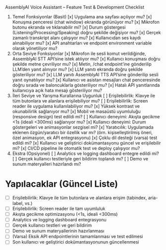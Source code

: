 AssemblyAI Voice Assistant – Feature Test & Development Checklist
1. Temel Fonksiyonlar (Basit)
[x] Uygulama ana sayfası açılıyor mu?
[x] Konuşma penceresi (chat window) ekranda görünüyor mu?
[x] Mikrofon butonu ekranda ve tıklanabilir mi?
[x] Durum göstergesi (Listening/Processing/Speaking) doğru şekilde değişiyor mu?
[x] Gerçek zamanlı transkript alanı çalışıyor mu?
[x] Kullanıcıdan ses kaydı alınabiliyor mu?
[x] API anahtarları ve endpoint environment variable olarak yönetiliyor mu?
2. Orta Seviye Fonksiyonlar
[x] Mikrofon ile sesli komut verildiğinde, AssemblyAI STT API’sine istek atılıyor mu?
[x] Kullanıcı konuşması doğru şekilde metne çevriliyor mu?
[x] Metin, /chat endpoint’ine gönderilip LLM’den yanıt alınıyor mu?
[x] LLM yanıtı ekranda doğru şekilde gösteriliyor mu?
[x] LLM yanıtı AssemblyAI TTS API’sine gönderilip sesli yanıt oynatılıyor mu?
[x] Kullanıcı ve asistan mesajları chat penceresinde doğru sırada ve baloncuklarla gösteriliyor mu?
[x] Hatalı API yanıtlarında kullanıcıya açık hata mesajı gösteriliyor mu?
3. İleri Seviye ve Yarışma Kurallarına Uygunluk
[ ] Erişilebilirlik: Klavye ile tüm butonlara ve alanlara erişilebiliyor mu?
[ ] Erişilebilirlik: Screen reader ile uygulama kullanılabiliyor mu?
[x] Yüksek kontrast ve okunabilirlik sağlanıyor mu?
[x] Mobil ve masaüstü uyumluluğu (responsive design) test edildi mi?
[ ] Kullanıcı deneyimi: Akışta gecikme <1s (ideali <300ms) sağlanıyor mu?
[x] Kullanıcı deneyimi: Durum göstergeleri ve animasyonlar sezgisel mi?
[x] Yaratıcılık: Uygulamada eklenen özgün/yaratıcı bir özellik var mı? (örn. kişiselleştirilmiş öneri, özel animasyon, ek API entegrasyonu)
[x] Çoklu dil desteği (varsa) test edildi mi?
[x] Kullanıcı ve geliştirici dokümantasyonu güncel ve erişilebilir mi?
[x] CI/CD pipeline ile otomatik test ve deploy çalışıyor mu?
4. Ekstra (Opsiyonel)
[ ] Analytics ve logging dashboard entegre edildi mi?
[ ] Gerçek kullanıcı testleriyle geri bildirim toplandı mı?
[ ] Demo ve sunum materyalleri hazırlandı mı?


# Yapılacaklar (Güncel Liste)

- [ ] Erişilebilirlik: Klavye ile tüm butonlara ve alanlara erişim (tabindex, aria-label, vs.)
- [ ] Erişilebilirlik: Screen reader ile tam uyumluluk
- [ ] Akışta gecikme optimizasyonu (<1s, ideali <300ms)
- [ ] Analytics ve logging dashboard entegrasyonu
- [ ] Gerçek kullanıcı testleri ve geri bildirim
- [ ] Demo ve sunum materyallerinin hazırlanması
- [ ] (Varsa) Eksik API endpointlerinin tamamlanması ve test edilmesi
- [ ] Son kullanıcı ve geliştirici dokümantasyonunun güncellenmesi
